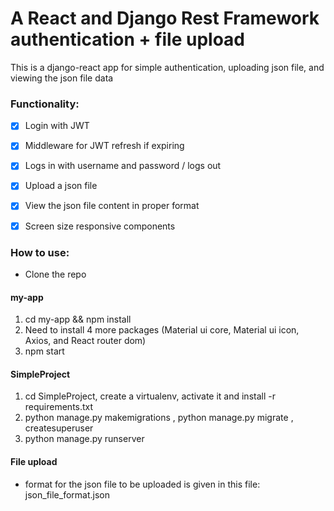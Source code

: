 # A React and Django Rest Framework authentication +  file upload
This is a django-react app for simple authentication, uploading json file, and viewing the json file data

### Functionality:

* [x] Login with JWT
* [x] Middleware for JWT refresh if expiring
* [x] Logs in with username and password / logs out
* [x] Upload a json file
* [x] View the json file content in proper format
* [x] Screen size responsive components


### How to use:

- Clone the repo
#### my-app
1. cd my-app && npm install
2. Need to install 4 more packages (Material ui core, Material ui icon, Axios, and React router dom)  
3. npm start
#### SimpleProject
1. cd SimpleProject, create a virtualenv, activate it and install -r requirements.txt
2. python manage.py makemigrations , python manage.py migrate , createsuperuser
3. python manage.py runserver
#### File upload
  - format for the json file to be uploaded is given in this file: json_file_format.json 


